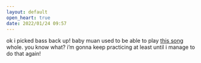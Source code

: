 ```yaml
---
layout: default
open_heart: true
date: 2022/01/24 09:57
---
```


ok i picked bass back up! baby muan used to be able to play [this song](https://youtu.be/kmsmtF9wMjc) whole. you know what? i’m gonna keep practicing at least until i manage to do that again!
